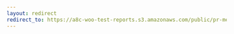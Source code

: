 ```yaml
---
layout: redirect
redirect_to: https://a8c-woo-test-reports.s3.amazonaws.com/public/pr-merge/40021/e2e/index.html
---
```

